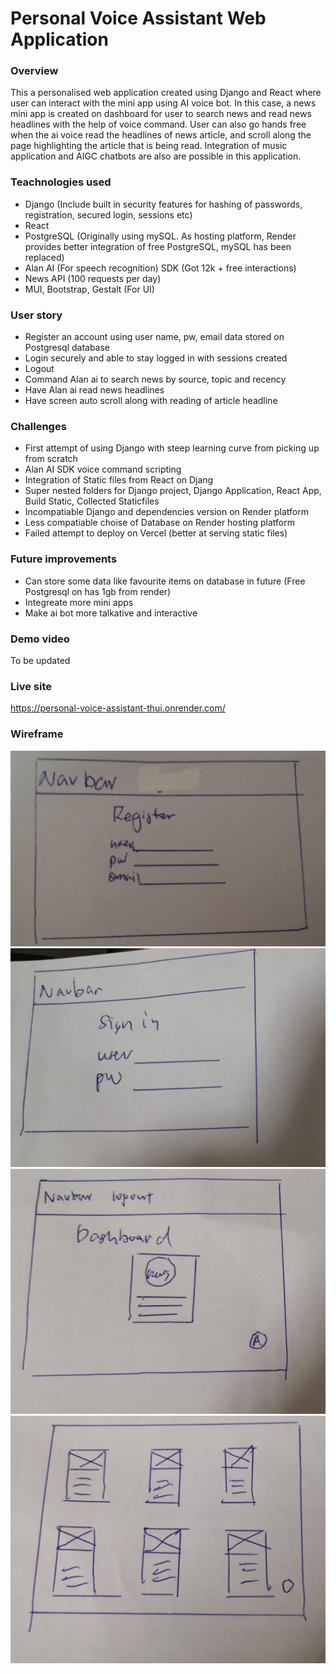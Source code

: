 # Personal Voice Assistant Web Application

### Overview
This a personalised web application created using Django and React where user can interact with the mini app using AI voice bot. In this case, a news mini app is created on dashboard for user to search news and read news headlines with the help of voice command. User can also go hands free when the ai voice read the headlines of news article, and scroll along the page highlighting the article that is being read. Integration of music application and AIGC chatbots are also are possible in this application.

### Teachnologies used
- Django (Include built in security features for hashing of passwords, registration, secured login, sessions etc)
- React
- PostgreSQL (Originally using mySQL. As hosting platform, Render provides better integration of free PostgreSQL, mySQL has been replaced)
- Alan AI (For speech recognition) SDK (Got 12k + free interactions)
- News API (100 requests per day)
- MUI, Bootstrap, Gestalt (For UI)

### User story
- Register an account using user name, pw, email data stored on Postgresql database
- Login securely and able to stay logged in with sessions created
- Logout
- Command Alan ai to search news by source, topic and recency
- Have Alan ai read news headlines
- Have screen auto scroll along with reading of article headline

### Challenges
- First attempt of using Django with steep learning curve from picking up from scratch
- Alan AI SDK voice command scripting
- Integration of Static files from React on Djang
- Super nested folders for Django project, Django Application, React App, Build Static, Collected Staticfiles
- Incompatiable Django and dependencies version on Render platform
- Less compatiable choise of Database on Render hosting platform
- Failed attempt to deploy on Vercel (better at serving static files)

### Future improvements
- Can store some data like favourite items on database in future (Free Postgresql on has 1gb from render)
- Integreate more mini apps
- Make ai bot more talkative and interactive


### Demo video
To be updated

### Live site
https://personal-voice-assistant-thui.onrender.com/

### Wireframe 
![reg](image.png)
![login](image-1.png)
![dashboard](image-2.png)
![news layout](image-3.png)
